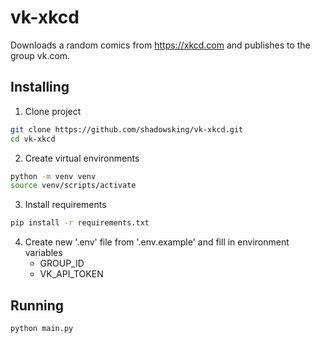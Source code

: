 # vk-xkcd

Downloads a random comics from https://xkcd.com and publishes to the group vk.com.

## Installing

1) Clone project
```bash
git clone https://github.com/shadowsking/vk-xkcd.git
cd vk-xkcd
```
2) Create virtual environments
```bash
python -m venv venv
source venv/scripts/activate
```
3) Install requirements
```bash
pip install -r requirements.txt
```
4) Create new '.env' file from '.env.example' and fill in environment variables
   - GROUP_ID
   - VK_API_TOKEN

## Running
```bash
python main.py
```
